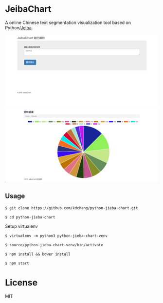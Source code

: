 # JeibaChart 
A online Chinese text segmentation visualization tool based on Python/[Jeiba](https://github.com/fxsjy/jieba).

![JeibaChart](demo-1.png)
![JeibaChart](demo-2.png)

## Usage 

```
$ git clone https://github.com/kdchang/python-jieba-chart.git
```

```
$ cd python-jieba-chart
```

Setup virtualenv

```
$ virtualenv -m python3 python-jieba-chart-venv
```

```
$ source/python-jieba-chart-venv/bin/activate
```

```
$ npm install && bower install
```

```
$ npm start
```

# License
MIT

